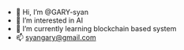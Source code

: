 - 👋 Hi, I’m @GARY-syan
- 👀 I’m interested in AI
- 🌱 I’m currently learning blockchain based system
- 📫 syangary@gmail.com
<!---
GARY-syan/GARY-syan is a ✨ special ✨ repository because its `README.md` (this file) appears on your GitHub profile.
You can click the Preview link to take a look at your changes.
--->
